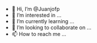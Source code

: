 - 👋 Hi, I’m @Juanjofp
- 👀 I’m interested in ...
- 🌱 I’m currently learning ...
- 💞️ I’m looking to collaborate on ...
- 📫 How to reach me ...

<!---
Juanjofp/Juanjofp is a ✨ special ✨ repository because its `README.md` (this file) appears on your GitHub profile.
You can click the Preview link to take a look at your changes.
--->
